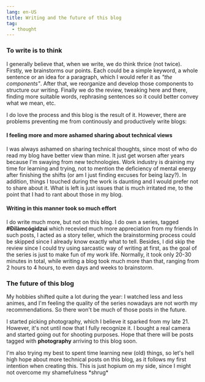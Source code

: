 ```yaml
---
lang: en-US
title: Writing and the future of this blog
tag:
  - thought
---
```


### To write is to think
I generally believe that, when we write, we do think thrice (not twice).
Firstly, we brainstorms our points. Each could be a simple keyword, a
whole sentence or an idea for a paragraph, which I would refer it as
*"the components"*. After that, we reorganize and develop those components
to structure our writing. Finally we do the review, tweaking here and there,
finding more suitable words, rephrasing sentences so it could better convey
what we mean, etc.

I do love the process and this blog is the result of it. However, there are
problems preventing me from continously and productively write blogs:

#### I feeling more and more ashamed sharing about technical views
I was always ashamed on sharing technical thoughts, since most of who do
read my blog have better view than mine. It just get worsen after years
because I'm swaying from new technologies. Work industry is draining my time
for learning and trying, not to mention the deficiency of mental energy after
finishing the shifts (or am I just finding excuses for being lazy?). In
addition, things I touched during the work is daunting and I would prefer
not to share about it. What is left is just issues that is much irritated me,
to the point that I had to rant about those in my blog.

#### Writing in this manner took so much effort
I do write much more, but not on this blog. I do own a series, tagged
**#Đilàmcógìdzui** which recevied much more appreciation from my friends
In such posts, I acted as a story teller, which the brainstorming process
could be skipped since I already know exactly what to tell. Besides,
I did skip the review since I could try using sarcastic way of writing at
first, as the goal of the series is just to make fun of my work life.
Normally, it took only 20-30 minutes in total, while writing a blog took
much more than that, ranging from 2 hours to 4 hours, to even days and
weeks to brainstorm.

### The future of this blog
My hobbies shifted quite a lot during the year: I watched less and less
animes, and I'm feeling the quality of the series nowadays are not worth
my recommendations. So there won't be much of those posts in the
future.

I started picking photography, which I believe it sparked from my late 21.
However, it's not until now that I fully recognize it. I bought a real camera
and started going out for shooting purposes. Hope that there will be posts
tagged with **photography** arriving to this blog soon.

I'm also trying my best to spent time learning new (old) things, so let's
hell high hope about more technical posts on this blog, as it follows my first
intention when creating this. This is just hopium on my side, since I might not
overcome my shamefulness \*shrug\*
